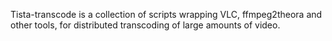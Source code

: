 Tista-transcode is a collection of scripts wrapping VLC, ffmpeg2theora and other tools, for distributed transcoding of large amounts of video.